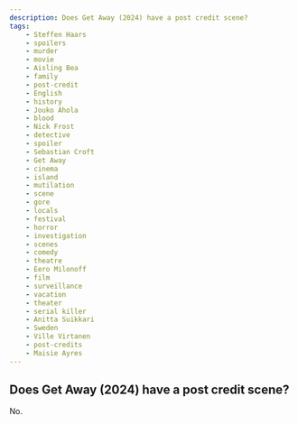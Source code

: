 ```yaml
---
description: Does Get Away (2024) have a post credit scene?
tags: 
    - Steffen Haars
    - spoilers
    - murder
    - movie
    - Aisling Bea
    - family
    - post-credit
    - English
    - history
    - Jouko Ahola
    - blood
    - Nick Frost
    - detective
    - spoiler
    - Sebastian Croft
    - Get Away
    - cinema
    - island
    - mutilation
    - scene
    - gore
    - locals
    - festival
    - horror
    - investigation
    - scenes
    - comedy
    - theatre
    - Eero Milonoff
    - film
    - surveillance
    - vacation
    - theater
    - serial killer
    - Anitta Suikkari
    - Sweden
    - Ville Virtanen
    - post-credits
    - Maisie Ayres
---
```


## Does Get Away (2024) have a post credit scene?

No.
